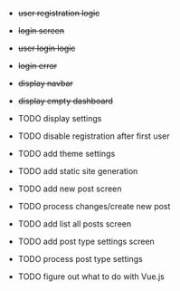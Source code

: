 - ~~user registration logic~~
- ~~login screen~~
- ~~user login logic~~
- ~~login error~~
- ~~display navbar~~
- ~~display empty dashboard~~
- TODO display settings
- TODO disable registration after first user
- TODO add theme settings
- TODO add static site generation
- TODO add new post screen
- TODO process changes/create new post
- TODO add list all posts screen
- TODO add post type settings screen
- TODO process post type settings

- TODO figure out what to do with Vue.js

